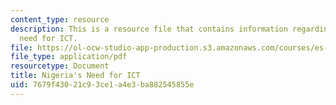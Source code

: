 ```yaml
---
content_type: resource
description: This is a resource file that contains information regarding nigeria's
  need for ICT.
file: https://ol-ocw-studio-app-production.s3.amazonaws.com/courses/es-259-information-and-communication-technology-in-africa-spring-2006/7679f43021c93ce1a4e3ba882545855e_MITES_259S06_goshit.pdf
file_type: application/pdf
resourcetype: Document
title: Nigeria's Need for ICT
uid: 7679f430-21c9-3ce1-a4e3-ba882545855e
---
```

